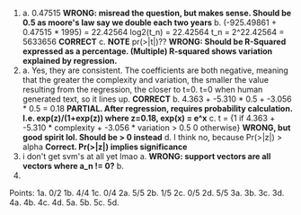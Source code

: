 1.    
    a. 0.47515 **WRONG: misread the question, but makes sense. Should be 0.5 as moore's law say we double each two years**
    b. (-925.49861 + 0.47515 * 1995) = 22.42564
        log2(t_n) = 22.42564
        t_n = 2^22.42564 = 5633656   **CORRECT**
    c. **NOTE** pr(>|t|)?? **WRONG: Should be R-Squared expressed as a percentage. (Multiple) R-squared shows variation explained by regression.**
2. 
    a. Yes, they are consistent. The coefficients are both negative, meaning that the greater the complexity and variation, the smaller the value resulting from the regression, the closer to t=0. t=0 when human generated text, so it lines up.   **CORRECT**
    b. 4.363 + -5.310 * 0.5 + -3.056 * 0.5 = 0.18   **PARTIAL. After regression, requires probability calculation. I.e. exp(z)/(1+exp(z)) where z=0.18, exp(x) = e^x**
    c. t = {1 if 4.363 + -5.310 * complexity + -3.056 * variation > 0.5
            0 otherwise}  **WRONG, but good spirit lol. Should be > 0 instead**
    d. I think no, because Pr(>|z|) > alpha **Correct. Pr(>|z|) implies significance**
3. i don't get svm's at all yet lmao
    a. **WRONG: support vectors are all vectors where a_n != 0?**
    b. 
4. 

Points:
1a. 0/2
1b. 4/4
1c. 0/4
2a. 5/5
2b. 1/5
2c. 0/5
2d. 5/5
3a. 
3b.
3c.
3d.
4a.
4b.
4c.
4d.
5a.
5b.
5c.
5d.